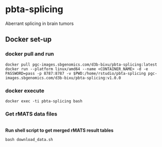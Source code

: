 # pbta-splicing
Aberrant splicing in brain tumors

## Docker set-up

### docker pull and run
```
docker pull pgc-images.sbgenomics.com/d3b-bixu/pbta-splicing:latest
docker run --platform linux/amd64 --name <CONTAINER_NAME> -d -e PASSWORD=pass -p 8787:8787 -v $PWD:/home/rstudio/pbta-splicing pgc-images.sbgenomics.com/d3b-bixu/pbta-splicing:v1.0.0
```
### docker execute
```
docker exec -ti pbta-splicing bash
```
### Get rMATS data files

<br>**Run shell script to get merged rMATS result tables**
```
bash download_data.sh
```
